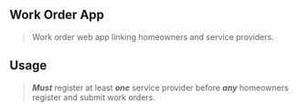 Work Order App
--------------
>Work order web app linking homeowners and service providers.

Usage
-----
>***Must*** register at least ***one*** service provider before ***any*** homeowners register and submit work orders.